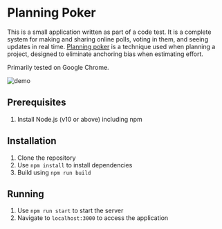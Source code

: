 # Planning Poker
This is a small application written as part of a code test. It is a complete system for making and sharing online polls, voting in them, and seeing updates in real time. [Planning poker](https://en.wikipedia.org/wiki/Planning_poker) is a technique used when planning a project, designed to eliminate anchoring bias when estimating effort.

Primarily tested on Google Chrome.

![demo](https://thumbs.gfycat.com/OffensiveLiquidAbyssiniancat-size_restricted.gif)

## Prerequisites
1. Install Node.js (v10 or above) including npm 

## Installation
1. Clone the repository
2. Use ``npm install`` to install dependencies
3. Build using ``npm run build``

## Running
1. Use ``npm run start`` to start the server
2. Navigate to ``localhost:3000`` to access the application 